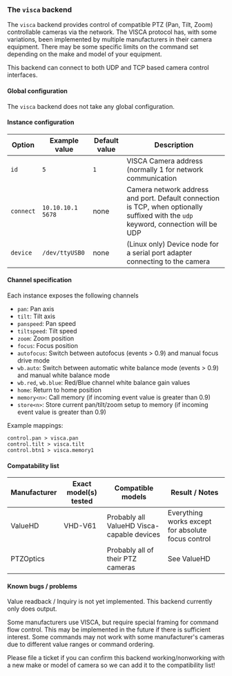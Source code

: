 ### The `visca` backend

The `visca` backend provides control of compatible PTZ (Pan, Tilt, Zoom) controllable cameras
via the network. The VISCA protocol has, with some variations, been implemented by multiple manufacturers
in their camera equipment. There may be some specific limits on the command set depending on the make
and model of your equipment.

This backend can connect to both UDP and TCP based camera control interfaces.

#### Global configuration

The `visca` backend does not take any global configuration.

#### Instance configuration

| Option	| Example value		| Default value 	| Description							|
|---------------|-----------------------|-----------------------|---------------------------------------------------------------|
| `id`		| `5`			| `1`			| VISCA Camera address (normally 1 for network communication	|
| `connect`	| `10.10.10.1 5678`	| none			| Camera network address and port. Default connection is TCP, when optionally suffixed with the `udp` keyword, connection will be UDP |
| `device`	| `/dev/ttyUSB0`	| none			| (Linux only) Device node for a serial port adapter connecting to the camera |

#### Channel specification

Each instance exposes the following channels

* `pan`: Pan axis
* `tilt`: Tilt axis
* `panspeed`: Pan speed
* `tiltspeed`: Tilt speed
* `zoom`: Zoom position
* `focus`: Focus position
* `autofocus`: Switch between autofocus (events > 0.9) and manual focus drive mode
* `wb.auto`: Switch between automatic white balance mode (events > 0.9) and manual white balance mode
* `wb.red`, `wb.blue`: Red/Blue channel white balance gain values
* `home`: Return to home position
* `memory<n>`: Call memory <n> (if incoming event value is greater than 0.9)
* `store<n>`: Store current pan/tilt/zoom setup to memory <n> (if incoming event value is greater than 0.9)

Example mappings:

```
control.pan > visca.pan
control.tilt > visca.tilt
control.btn1 > visca.memory1
```

#### Compatability list

| Manufacturer	| Exact model(s) tested		| Compatible models				| Result / Notes					|
|---------------|-------------------------------|-----------------------------------------------|-------------------------------------------------------|
| ValueHD	| VHD-V61			| Probably all ValueHD Visca-capable devices	| Everything works except for absolute focus control	|
| PTZOptics	| 				| Probably all of their PTZ cameras		| See ValueHD						|

#### Known bugs / problems

Value readback / Inquiry is not yet implemented. This backend currently only does output.

Some manufacturers use VISCA, but require special framing for command flow control. This may be implemented
in the future if there is sufficient interest. Some commands may not work with some manufacturer's cameras due to
different value ranges or command ordering.

Please file a ticket if you can confirm this backend working/nonworking with a new make or model
of camera so we can add it to the compatibility list!
